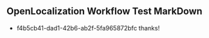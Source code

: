 ## OpenLocalization Workflow Test MarkDown
* f4b5cb41-dad1-42b6-ab2f-5fa965872bfc 
thanks!<!--HONumber=Sep16_HO2-->